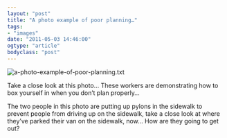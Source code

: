 ```yaml
---
layout: "post"
title: "A photo example of poor planning…"
tags: 
- "images"
date: "2011-05-03 14:46:00"
ogtype: "article"
bodyclass: "post"
---
```


![a-photo-example-of-poor-planning.txt](http://cdn.rogerstringer.com/wp-content/uploads/2011/05/van.jpg)

Take a close look at this photo… These workers are demonstrating how to box yourself in when you don’t plan properly…

The two people in this photo are putting up pylons in the sidewalk to prevent people from driving up on the sidewalk, take a close look at where they’ve parked their van on the sidewalk, now… How are they going to get out?